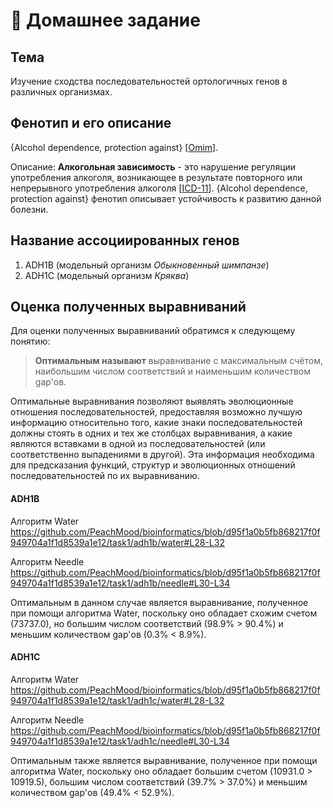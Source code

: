 # 🔎 Домашнее задание

## Тема
Изучение сходства последовательностей ортологичных генов в различных организмах.

## Фенотип и его описание
{Alcohol dependence, protection against} [[Omim](https://omim.org/entry/103780)].

Описание: **Алкогольная зависимость** - это нарушение регуляции употребления алкоголя, возникающее в результате повторного или непрерывного употребления алкоголя [[ICD-11](https://icd.who.int/browse11/l-m/en#/http://id.who.int/icd/entity/1580466198)]. {Alcohol dependence, protection against} фенотип описывает устойчивость к развитию данной болезни.

## Название ассоциированных генов
1. ADH1B (модельный организм *Обыкновенный шимпанзе*)
2. ADH1C (модельный организм *Кряква*)

## Оценка полученных выравниваний
Для оценки полученных выравниваний обратимся к следующему понятию:

> **Оптимальным называют** выравнивание с максимальным счётом, наибольшим числом соответствий и наименьшим количеством gap'ов.
>
Оптимальные выравнивания позволяют выявлять эволюционные отношения последовательностей, предоставляя возможно лучшую информацию относительно того, какие знаки последовательностей должны стоять в одних и тех же столбцах выравнивания, а какие являются вставками в одной из последовательностей (или соответственно выпадениями в другой). Эта информация необходима для предсказания функций, структур и эволюционных отношений последовательностей по их выравниванию.

#### ADH1B
Алгоритм Water
https://github.com/PeachMood/bioinformatics/blob/d95f1a0b5fb868217f0f949704a1f1d8539a1e12/task1/adh1b/water#L28-L32

Алгоритм Needle
https://github.com/PeachMood/bioinformatics/blob/d95f1a0b5fb868217f0f949704a1f1d8539a1e12/task1/adh1b/needle#L30-L34

Оптимальным в данном случае является выравнивание, полученное при помощи алгоритма Water, поскольку оно обладает схожим счетом (73737.0), но большим числом соответствий (98.9% > 90.4%) и меньшим количеством gap'ов (0.3% < 8.9%).

#### ADH1C
Алгоритм Water
https://github.com/PeachMood/bioinformatics/blob/d95f1a0b5fb868217f0f949704a1f1d8539a1e12/task1/adh1c/water#L28-L32

Алгоритм Needle
https://github.com/PeachMood/bioinformatics/blob/d95f1a0b5fb868217f0f949704a1f1d8539a1e12/task1/adh1c/needle#L30-L34

Оптимальным также является выравнивание, полученное при помощи алгоритма Water, поскольку оно обладает большим счетом (10931.0 > 10919.5), большим числом соответствий (39.7% > 37.0%) и меньшим количеством gap'ов (49.4% < 52.9%).